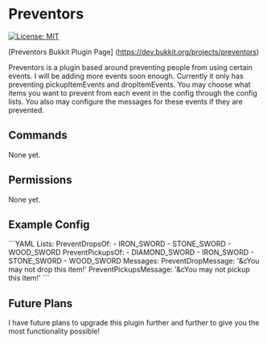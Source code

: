 # Preventors

[![License: MIT](https://img.shields.io/badge/License-MIT-yellow.svg)](https://opensource.org/licenses/MIT)

[Preventors Bukkit Plugin Page] (https://dev.bukkit.org/projects/preventors)

Preventors is a plugin based around preventing people from using certain events. I will be adding more events soon enough. Currently it only has preventing pickupItemEvents and dropItemEvents. You may choose what items you want to prevent from each event in the config through the config lists. You also may configure the messages for these events if they are prevented.

<h2>Commands</h2>
None yet.

<h2>Permissions</h2>
None yet.

<h2>Example Config</h2>
```YAML
Lists:
  PreventDropsOf:
                - IRON_SWORD
                - STONE_SWORD
                - WOOD_SWORD
  PreventPickupsOf:
                  - DIAMOND_SWORD
                  - IRON_SWORD
                  - STONE_SWORD
                  - WOOD_SWORD
Messages:
  PreventDropMessage: '&cYou may not drop this item!'
  PreventPickupsMessage: '&cYou may not pickup this item!'
```

<h2>Future Plans</h2>
I have future plans to upgrade this plugin further and further to give you the most functionality possible!
